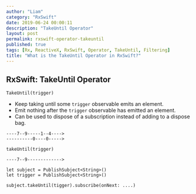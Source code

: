 ```yaml
---
author: "Liam"
category: "RxSwift"
date: 2019-06-24 00:00:11
description: "TakeUntil Operator"
layout: post
permalink: rxswift-operator-takeuntil
published: true
tags: [Rx, ReactiveX, RxSwift, Operator, TakeUntil, Filtering]
title: "What is the TakeUntil Operator in RxSwift?"
---
```


## RxSwift: TakeUntil Operator

`TakeUntil(trigger) `

- Keep taking until some `trigger` observable emits an element.
- Emit nothing after the `trigger` observable has emitted an element.
- Can be used to dispose of a subscription instead of adding to a dispose bag.

```
----7--9-----1--4---->
----------0----0----->

takeUntil(trigger)

----7--9------------->
```

```
let subject = PublishSubject<String>()
let trigger = PublishSubject<String>()

subject.takeUntil(tigger).subscribe(onNext: ....)
```
